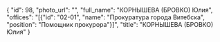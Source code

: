 {
    "id": 98,
    "photo_url": "",
    "full_name": "КОРНЫШЕВА (БРОВКО) Юлия",
    "offices": "[{\"id\": \"02-01\", \"name\": \"Прокуратура города Витебска\", \"position\": \"Помощник прокурора\"}]",
    "title": "КОРНЫШЕВА (БРОВКО) Юлия"
}
